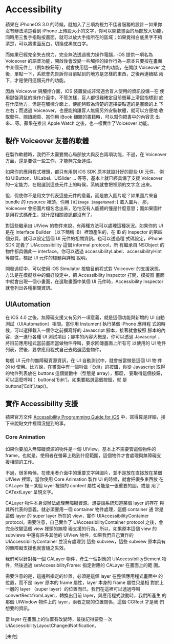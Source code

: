 Accessibility
=============

蘋果在 iPhoneOS 3.0 的時候，就加入了三項為視力不佳者服務的設計－如果你
沒有辦法清楚看到 iPhone 上預設大小的文字，你可以開啟畫面的局部放大功能，
同時用三隻手指點按畫面，就可以放大手指所在的區域；如果覺得白底黑字不夠
清楚，可以將畫面反白，切換成黑底白字。

而如果已經完全失去視力，完全無法透過視力操作電腦，iOS 提供一項名為
Voiceover 的語音功能，開啟後會改變一些觸控的操作行為－原本只要按在畫面
中某個元件上（例如按鈕等），就會使用這一個元件的功能，在開啟 Voiceover
之後，單點一下，系統會先告訴你目前點到的地方是怎樣的東西，之後再連續點
兩下，才是使用這個元件的功能。

因為 Voiceover 與觸控介面，iOS 裝置變成非常適合盲人使用的資訊設備－在
使用鍵盤滑鼠的操作介面中，不管怎樣，盲人都很難確定目前螢幕上滑鼠指標到
底在什麼地方，但是在觸控介面上，便能夠較為清楚的選擇要點選的是畫面的上
下左右；而透過 Voiceover，也便能夠讓盲人無需另外安裝軟體，就可以方便地
收取郵件、閱讀網頁、當你用 iBook 翻閱的書籍時，可以幫你把書中的內容念
出來… 等。蘋果在推出 Apple Watch 之後，也一樣實作了Voiceover 功能。

製作 Voiceover 友善的軟體
------------------------

在製作軟體時，我們不太需要關心局部放大與反白兩項功能，不過，在
Voiceover 方面，還是要做一些工作，才能夠完全達成。

如果你的應用程式裡頭，都只有用到 iOS SDK 原本就設計好的那些 UI 元件，
例如 UIButton、UILabel、UISlider … 等等，基本上就已經具備了支援
Voiceover 的一定能力，在點選到這些元件上的時候，系統就會把裡頭的文字念
出來。

但，假使你不是用文字代表這些元件的意義，而是放入圖片呢？如果圖片來自
bundle 的 resource 裡頭，你用 `[UIImage imageNamed:]` 載入圖片，那，
Voiceover 會把圖片檔名念出來，恐怕沒有人能聽的懂是什麼意思；而如果圖片
是用程式碼產生，就什麼相關資訊都沒有了。

對這些繼承自 UIView 的物件來說，有兩種方法可以處理這種狀況。如果你的
UI 是在 Interface Builder （以下簡稱 IB）裡頭產生的，在 IB 的
Inspector 的第四個分頁，就可以設定這個 UI 元件的相關資訊。也可以透過程
式碼設定，iPhone SDK 定義了 UIAccessibility 這個 informal protocol，所
有繼承自 NSObject 的物件都具備此一 interface，你可以透過
accessibilityLabel、accessibilityHint 等屬性，標記 UI 元件的標題與詳細
說明。

開發過程中，可以使用 iOS Simulator 檢驗目前程式對 Voiceover 的支援狀態，
方法是在模擬器中的偏好設定中，把 Accessibility Inspector 打開，模擬器
畫面中就會出現一個小畫面，在選取畫面中某個 UI 元件時，Accessibility
Inspector 就會列出各種相關資訊。

UIAutomation
------------

在 iOS 4.0 之後，無障礙支援又有另外一項意義，就是這個功能與新增的 UI
自動測試（UIAutomation）相關。當你用 Instument 執行某個 iPhone 應用程
式的時候，可以選擇載入一個你之前撰寫好的 Javascript 腳本，接著就會按照
腳本的內容，逐一進行各種 UI 測試項目；腳本的內容大概是，你可以透過
Javascript ，將目前應用程式當前畫面當做物件呼叫，要求回傳畫面上所有可
以使用的 UI 物件列表，然後，要求應用程式自己去點選這些物件。

每個 UI 元件的無障礙資源資訊，在 UI 自動測試中，就會被當做是這個 UI 物
件的 id 使用。比方說，在畫面中有一個叫做「Edit」的按鈕，你從
Javascript 取得的物件列表放在 buttons 這個變數中（型態是 array），那麼，
要取得這個按鈕，可以這麼呼叫： buttons[‘Edit’]。如果要點選這個按鈕，就
是 buttons[‘Edit’].tap()。

實作 Accessibility 支援
-----------------------

蘋果官方文件
[Accessibility Programming Guide for iOS](https://developer.apple.com/library/ios/documentation/UserExperience/Conceptual/iPhoneAccessibility/Introduction/Introduction.html)
中，寫得算是詳細，接下來說點文件裡頭沒提到的事。

### Core Animation

如果你要加入無障礙資源的物件是一個 UIView，基本上不需要管這個物件的
frame，也就是，使用者在螢幕上點到什麼範圍，這個物件才會處理與無障礙支
援相關的工作。

不過，很多時候，在使用者介面中的重要文字與圖片，並不是放在直接放在某個
UIView 裡頭，當你使用 Core Animation 製作 UI 的時候，就會把很多東西放
在 CALayer 裡－某個 layer 裡頭的 content 屬性可能是一張重要的圖，或是
用了 CATextLayer 呈現文字。

CALayer 物件本身沒辦法處理無障礙資源。想要讓系統知道某個 layer 的存在
與其所代表的意義，就必須要用一個 container 物件處理，這個 container 通
常是這個 layer 的 super layer 所在的 view，實作
UIAccessibilityContainer protocol。需要注意，自己實作了
UIAccessibilityContainer protocol 之後，會完全改變這個 view 裡頭的無障
礙支援的行為，所以，如果原本這個 view 的 subviews 中還有許多其他的
UIView 物件，如果我們自己實作的 UIAccessibilityContainer 並沒有處理到
這些 subview，這些 subview 原本具有的無障礙支援也就會隨之失效。

我們可以針對每一個 CALayer 物件，產生一個對應的 UIAccessibilityElement
物件，然後透過 setAccessibilityFrame: 指定對應的 CALayer 在畫面上的範
圍。

需要注意的是，這邊所指定的位置，必須是這個 layer 在整個應用程式畫面中
的位置，而不是 layer 原本的 frame 屬性，layer 本身的 frame 屬性只是相
對於上一層的 layer （super layer）的位置而已。我們在這裡可以透過呼叫
convertRect:fromLayer:，轉換出目前 layer，與應用程式啟動時，我們所產生
的那個 UIWindow 物件上的 layer，兩者之間的位置關係，這個 CGRect 才是我
們想要的資訊。

當 layer 在畫面上的位置有改變時，最後記得要發一次
UIAccessibilityLayoutChangedNotification。

[未完]
